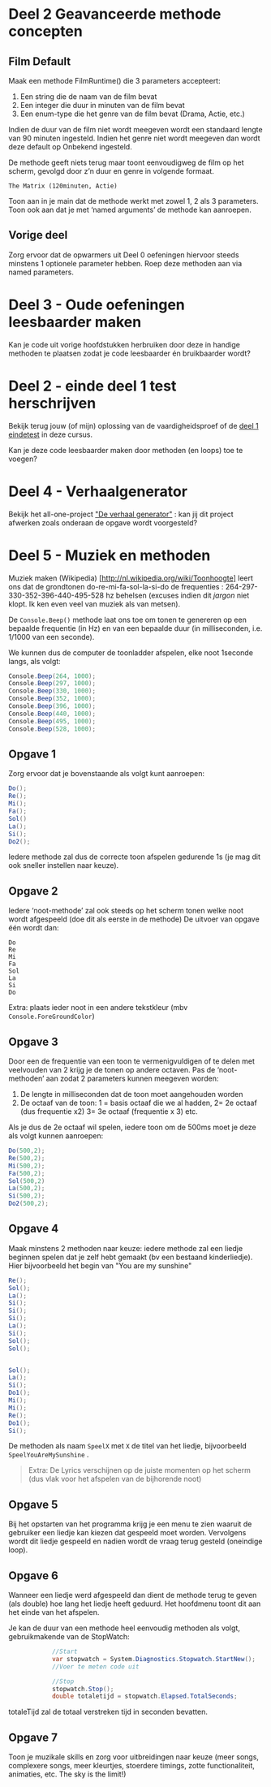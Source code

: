 # Deel 2 Geavanceerde methode concepten

## Film Default
Maak een methode FilmRuntime() die 3 parameters accepteert:

1. Een string die de naam van de film bevat
2. Een integer die duur in minuten van de film bevat
3. Een enum-type die het genre van de film bevat (Drama, Actie, etc.)

Indien de duur van de film niet wordt meegeven wordt een standaard  lengte van 90 minuten ingesteld. Indien het genre niet wordt meegeven dan wordt deze default op Onbekend ingesteld.

De methode geeft niets terug maar toont eenvoudigweg de film op het scherm, gevolgd door z’n duur en genre in volgende formaat.

```text
The Matrix (120minuten, Actie)
```

Toon aan in je main dat de methode werkt met zowel 1, 2 als 3 parameters. Toon ook aan dat je met ‘named arguments’ de methode kan aanroepen.

## Vorige deel
Zorg ervoor dat de opwarmers uit Deel 0 oefeningen hiervoor steeds minstens 1 optionele parameter hebben. Roep deze methoden aan via named parameters.

# Deel 3 - Oude oefeningen leesbaarder maken
Kan je code uit vorige hoofdstukken herbruiken door deze in handige methoden te plaatsen zodat je code leesbaarder én bruikbaarder wordt?

# Deel 2 - einde deel 1 test  herschrijven
Bekijk terug jouw (of mijn) oplossing van de vaardigheidsproef of de [deel 1 eindetest](../EindeTests/Mod1/Opgave.md) in deze cursus. 

Kan je deze code leesbaarder maken door methoden (en loops) toe te voegen?

# Deel 4 - Verhaalgenerator
Bekijk het all-one-project ["De verhaal generator"](../A_DEEL1_AllInOne/3_verhaalgenerator.md) : kan jij dit project afwerken zoals onderaan de opgave wordt voorgesteld?

# Deel 5 - Muziek en methoden

Muziek maken
(Wikipedia) [http://nl.wikipedia.org/wiki/Toonhoogte] leert ons dat de grondtonen do-re-mi-fa-sol-la-si-do de frequenties : 264-297-330-352-396-440-495-528 hz behelsen (excuses indien dit *jargon* niet klopt. Ik ken even veel van muziek als van metsen).

De `Console.Beep()` methode laat ons toe om tonen te genereren op een bepaalde frequentie (in Hz) en van een bepaalde duur (in milliseconden, i.e. 1/1000 van een seconde). 

We kunnen dus de computer de toonladder afspelen, elke noot 1seconde langs, als volgt:

```csharp
Console.Beep(264, 1000);
Console.Beep(297, 1000);
Console.Beep(330, 1000);
Console.Beep(352, 1000);
Console.Beep(396, 1000);
Console.Beep(440, 1000);
Console.Beep(495, 1000);
Console.Beep(528, 1000);
```

## Opgave 1
Zorg ervoor dat je bovenstaande als volgt kunt aanroepen:

```csharp
Do();
Re();
Mi();
Fa();
Sol()
La();
Si();
Do2();
```

Iedere methode zal dus de correcte toon afspelen gedurende 1s (je mag dit ook sneller instellen naar keuze).

## Opgave 2

Iedere ‘noot-methode’ zal ook steeds op het scherm tonen welke noot wordt afgespeeld (doe dit als eerste in de methode)
De uitvoer van opgave één wordt dan:

```text
Do
Re
Mi
Fa
Sol
La
Si
Do
```
 
Extra: plaats ieder noot in een andere tekstkleur (mbv ``Console.ForeGroundColor``)

## Opgave 3

Door een de frequentie van een toon te vermenigvuldigen of te delen met veelvouden van 2 krijg je de tonen op andere octaven.
Pas de ‘noot-methoden’ aan zodat 2 parameters kunnen meegeven worden:
1. De lengte in milliseconden dat de toon moet aangehouden worden
2. De octaaf van de toon: 1 = basis octaaf die we al hadden, 2= 2e octaaf (dus frequentie x2) 3= 3e octaaf (frequentie x 3) etc.

Als je dus de 2e octaaf wil spelen, iedere toon om de 500ms moet je deze als volgt kunnen aanroepen:

```csharp
Do(500,2);
Re(500,2);
Mi(500,2);
Fa(500,2);
Sol(500,2)
La(500,2);
Si(500,2);
Do2(500,2);
```

## Opgave 4

Maak minstens 2 methoden naar keuze: iedere methode zal een liedje beginnen spelen dat je zelf hebt gemaakt (bv een bestaand kinderliedje).
Hier bijvoorbeeld het begin van "You are my sunshine"

```csharp
Re();
Sol();
La();
Si();
Si();
Si();
La();
Si();
Sol();
Sol();


Sol();
La();
Si();
Do1();
Mi();
Mi();
Re();
Do1();
Si();
```

De methoden als naam ``SpeelX`` met ``X`` de titel van het liedje, bijvoorbeeld ``SpeelYouAreMySunshine`` .

> Extra: De Lyrics verschijnen op de juiste momenten op het scherm (dus vlak voor het afspelen van de bijhorende noot)

## Opgave 5

Bij het opstarten van het programma krijg je een menu te zien waaruit de gebruiker een liedje kan kiezen dat gespeeld moet worden. Vervolgens wordt dit liedje gespeeld en nadien wordt de vraag terug gesteld (oneindige loop).
 

## Opgave 6

Wanneer een liedje werd afgespeeld dan dient de methode terug te geven (als double) hoe lang het liedje heeft geduurd. Het hoofdmenu toont dit aan het einde van het afspelen.
 
Je kan de duur van een methode heel eenvoudig methoden als volgt, gebruikmakende van de StopWatch:

```csharp
            //Start
            var stopwatch = System.Diagnostics.Stopwatch.StartNew();
            //Voer te meten code uit

            //Stop
            stopwatch.Stop();
            double totaletijd = stopwatch.Elapsed.TotalSeconds;
```
totaleTijd zal de totaal verstreken tijd in seconden bevatten.

## Opgave 7 
Toon je muzikale skills en zorg voor uitbreidingen naar keuze (meer songs, complexere songs, meer kleurtjes, stoerdere timings, zotte functionaliteit, animaties, etc. The sky is the limit!)

